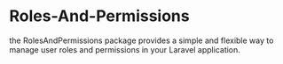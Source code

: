 # Roles-And-Permissions
the RolesAndPermissions package provides a simple and flexible way to manage user roles and permissions in your Laravel application.
